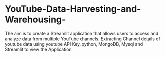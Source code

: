 # YouTube-Data-Harvesting-and-Warehousing-
The aim is to create a Streamlit application that allows users to access and analyze data from multiple YouTube channels.
Extracting Channel details of youtube data using youtube API Key, python, MongoDB, Mysql and Streamlit to view the Application
